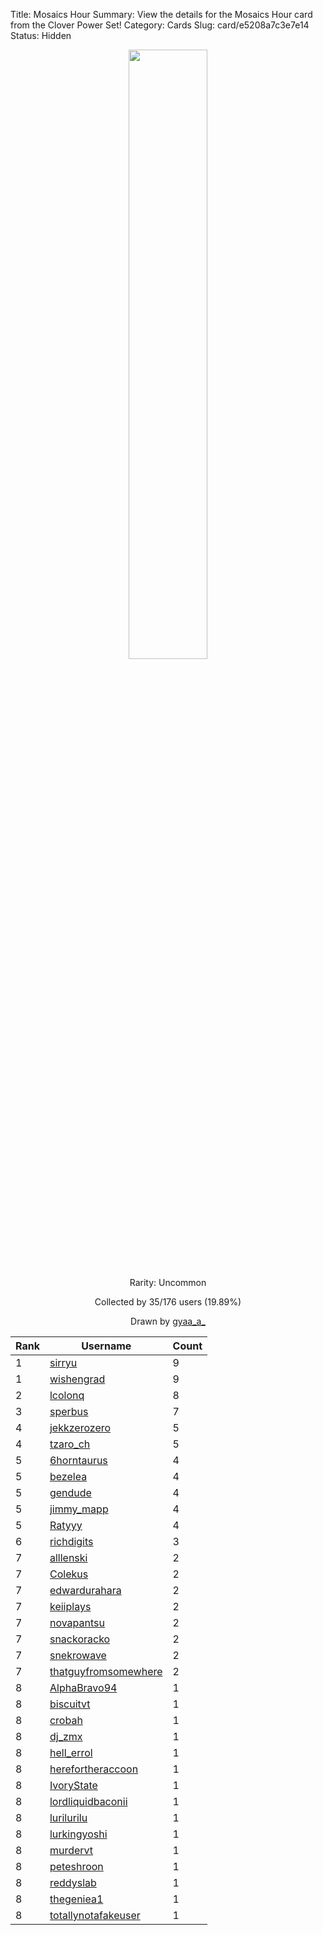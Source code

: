 Title: Mosaics Hour
Summary: View the details for the Mosaics Hour card from the Clover Power Set!
Category: Cards
Slug: card/e5208a7c3e7e14
Status: Hidden

<center><a href='/images/cards/e5208a7c3e7e14.png'><img src='/images/cards/e5208a7c3e7e14.png' width='50%'></a>

Rarity: Uncommon

Collected by 35/176 users (19.89%)

Drawn by <a href='https://twitter.com/gyaa_a_'>gyaa_a_</a></center>

<table class="table">
  <thead>
    <tr>
      <th scope="col">Rank</th>
      <th scope="col">Username</th>
      <th scope="col">Count</th>
    </tr>
  </thead>
  <tbody>
    <tr>
      <td>1</td>
      <td><a href="https://www.twitch.tv/sirryu">sirryu</a></td>
      <td>9</td>
      </tr>
    <tr>
      <td>1</td>
      <td><a href="https://www.twitch.tv/wishengrad">wishengrad</a></td>
      <td>9</td>
      </tr>
    <tr>
      <td>2</td>
      <td><a href="https://www.twitch.tv/lcolonq">lcolonq</a></td>
      <td>8</td>
      </tr>
    <tr>
      <td>3</td>
      <td><a href="https://www.twitch.tv/sperbus">sperbus</a></td>
      <td>7</td>
      </tr>
    <tr>
      <td>4</td>
      <td><a href="https://www.twitch.tv/jekkzerozero">jekkzerozero</a></td>
      <td>5</td>
      </tr>
    <tr>
      <td>4</td>
      <td><a href="https://www.twitch.tv/tzaro_ch">tzaro_ch</a></td>
      <td>5</td>
      </tr>
    <tr>
      <td>5</td>
      <td><a href="https://www.twitch.tv/6horntaurus">6horntaurus</a></td>
      <td>4</td>
      </tr>
    <tr>
      <td>5</td>
      <td><a href="https://www.twitch.tv/bezelea">bezelea</a></td>
      <td>4</td>
      </tr>
    <tr>
      <td>5</td>
      <td><a href="https://www.twitch.tv/gendude">gendude</a></td>
      <td>4</td>
      </tr>
    <tr>
      <td>5</td>
      <td><a href="https://www.twitch.tv/jimmy_mapp">jimmy_mapp</a></td>
      <td>4</td>
      </tr>
    <tr>
      <td>5</td>
      <td><a href="https://www.twitch.tv/ratyyy">Ratyyy</a></td>
      <td>4</td>
      </tr>
    <tr>
      <td>6</td>
      <td><a href="https://www.twitch.tv/richdigits">richdigits</a></td>
      <td>3</td>
      </tr>
    <tr>
      <td>7</td>
      <td><a href="https://www.twitch.tv/alllenski">alllenski</a></td>
      <td>2</td>
      </tr>
    <tr>
      <td>7</td>
      <td><a href="https://www.twitch.tv/colekus">Colekus</a></td>
      <td>2</td>
      </tr>
    <tr>
      <td>7</td>
      <td><a href="https://www.twitch.tv/edwardurahara">edwardurahara</a></td>
      <td>2</td>
      </tr>
    <tr>
      <td>7</td>
      <td><a href="https://www.twitch.tv/keiiplays">keiiplays</a></td>
      <td>2</td>
      </tr>
    <tr>
      <td>7</td>
      <td><a href="https://www.twitch.tv/novapantsu">novapantsu</a></td>
      <td>2</td>
      </tr>
    <tr>
      <td>7</td>
      <td><a href="https://www.twitch.tv/snackoracko">snackoracko</a></td>
      <td>2</td>
      </tr>
    <tr>
      <td>7</td>
      <td><a href="https://www.twitch.tv/snekrowave">snekrowave</a></td>
      <td>2</td>
      </tr>
    <tr>
      <td>7</td>
      <td><a href="https://www.twitch.tv/thatguyfromsomewhere">thatguyfromsomewhere</a></td>
      <td>2</td>
      </tr>
    <tr>
      <td>8</td>
      <td><a href="https://www.twitch.tv/alphabravo94">AlphaBravo94</a></td>
      <td>1</td>
      </tr>
    <tr>
      <td>8</td>
      <td><a href="https://www.twitch.tv/biscuitvt">biscuitvt</a></td>
      <td>1</td>
      </tr>
    <tr>
      <td>8</td>
      <td><a href="https://www.twitch.tv/crobah">crobah</a></td>
      <td>1</td>
      </tr>
    <tr>
      <td>8</td>
      <td><a href="https://www.twitch.tv/dj_zmx">dj_zmx</a></td>
      <td>1</td>
      </tr>
    <tr>
      <td>8</td>
      <td><a href="https://www.twitch.tv/hell_errol">hell_errol</a></td>
      <td>1</td>
      </tr>
    <tr>
      <td>8</td>
      <td><a href="https://www.twitch.tv/herefortheraccoon">herefortheraccoon</a></td>
      <td>1</td>
      </tr>
    <tr>
      <td>8</td>
      <td><a href="https://www.twitch.tv/ivorystate">IvoryState</a></td>
      <td>1</td>
      </tr>
    <tr>
      <td>8</td>
      <td><a href="https://www.twitch.tv/lordliquidbaconii">lordliquidbaconii</a></td>
      <td>1</td>
      </tr>
    <tr>
      <td>8</td>
      <td><a href="https://www.twitch.tv/lurilurilu">lurilurilu</a></td>
      <td>1</td>
      </tr>
    <tr>
      <td>8</td>
      <td><a href="https://www.twitch.tv/lurkingyoshi">lurkingyoshi</a></td>
      <td>1</td>
      </tr>
    <tr>
      <td>8</td>
      <td><a href="https://www.twitch.tv/murdervt">murdervt</a></td>
      <td>1</td>
      </tr>
    <tr>
      <td>8</td>
      <td><a href="https://www.twitch.tv/peteshroon">peteshroon</a></td>
      <td>1</td>
      </tr>
    <tr>
      <td>8</td>
      <td><a href="https://www.twitch.tv/reddyslab">reddyslab</a></td>
      <td>1</td>
      </tr>
    <tr>
      <td>8</td>
      <td><a href="https://www.twitch.tv/thegeniea1">thegeniea1</a></td>
      <td>1</td>
      </tr>
    <tr>
      <td>8</td>
      <td><a href="https://www.twitch.tv/totallynotafakeuser">totallynotafakeuser</a></td>
      <td>1</td>
      </tr>
  </tbody>
</table>